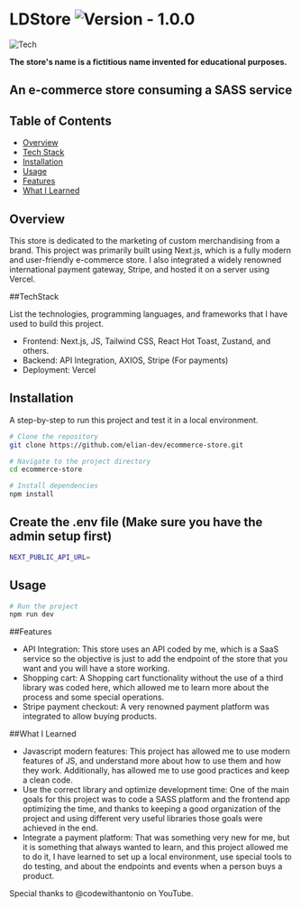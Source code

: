 # LDStore ![Version - 1.0.0](https://img.shields.io/badge/Version-1.0.0-2ea44f) 
![Tech](https://img.shields.io/badge/next.js-000000?style=for-the-badge&logo=nextdotjs&logoColor=white) 

**The store's name is a fictitious name invented for educational purposes.**

## An e-commerce store consuming a SASS service

## Table of Contents
- [Overview](#overview)
- [Tech Stack](#tech-stack)
- [Installation](#installation)
- [Usage](#usage)
- [Features](#features)
- [What I Learned](#what-i-learned)

## Overview

This store is dedicated to the marketing of custom merchandising from a brand.
This project was primarily built using Next.js, which is a fully modern and user-friendly e-commerce store. I also integrated a widely renowned international payment gateway, Stripe, and hosted it on a server using Vercel.

##TechStack

List the technologies, programming languages, and frameworks that I have used to build this project.

- Frontend: Next.js, JS, Tailwind CSS, React Hot Toast, Zustand, and others.
- Backend: API Integration, AXIOS, Stripe (For payments)
- Deployment: Vercel

## Installation
A step-by-step to run this project and test it in a local environment.

```bash
# Clone the repository
git clone https://github.com/elian-dev/ecommerce-store.git

# Navigate to the project directory
cd ecommerce-store

# Install dependencies
npm install

```


## Create the .env file (Make sure you have the admin setup first)

```bash
NEXT_PUBLIC_API_URL=
```

## Usage

```bash
# Run the project
npm run dev
```

##Features
- API Integration: This store uses an API coded by me, which is a SaaS service so the objective is just to add the endpoint of the store that you want and you will have a store working.
- Shopping cart: A Shopping cart functionality without the use of a third library was coded here,  which allowed me to learn more about the process and some special operations.
- Stripe payment checkout: A very renowned payment platform was integrated to allow buying products.

##What I Learned
- Javascript modern features: This project has allowed me to use modern features of JS, and understand more about how to use them and how they work. Additionally, has allowed me to use good practices and keep a clean code.
- Use the correct library and optimize development time: One of the main goals for this project was to code a SASS platform and the frontend app optimizing the time, and thanks to keeping a good organization of the project and using different very useful libraries those goals were achieved in the end.
- Integrate a payment platform: That was something very new for me, but it is something that always wanted to learn, and this project allowed me to do it, I have learned to set up a local environment, use special tools to do testing, and about the endpoints and events when a person buys a product.


Special thanks to @codewithantonio on YouTube.
